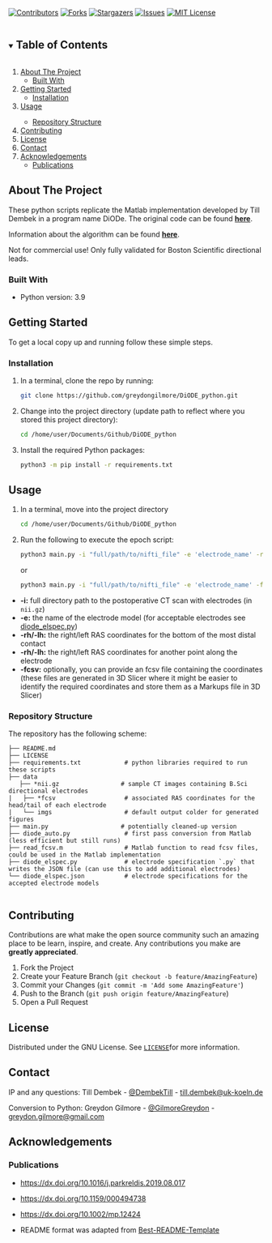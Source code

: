 <!-- PROJECT SHIELDS -->
<!--
*** I'm using markdown "reference style" links for readability.
*** Reference links are enclosed in brackets [ ] instead of parentheses ( ).
*** See the bottom of this document for the declaration of the reference variables
*** for contributors-url, forks-url, etc. This is an optional, concise syntax you may use.
*** https://www.markdownguide.org/basic-syntax/#reference-style-links
-->

[![Contributors][contributors-shield]][contributors-url]
[![Forks][forks-shield]][forks-url]
[![Stargazers][stars-shield]][stars-url]
[![Issues][issues-shield]][issues-url]
[![MIT License][license-shield]][license-url]


<!-- TABLE OF CONTENTS -->
<details open="open">
  <summary><h2 style="display: inline-block">Table of Contents</h2></summary>
  <ol>
    <li>
      <a href="#about-the-project">About The Project</a>
      <ul>
        <li><a href="#built-with">Built With</a></li>
      </ul>
    </li>
    <li>
      <a href="#getting-started">Getting Started</a>
      <ul>
        <li><a href="#installation">Installation</a></li>
      </ul>
    </li>
    <li><a href="#usage">Usage</a></li>
      <ul>
        <li><a href="#repository-structure">Repository Structure</a></li>
      </ul>
    <li><a href="#contributing">Contributing</a></li>
    <li><a href="#license">License</a></li>
    <li><a href="#contact">Contact</a></li>
    <li>
      <a href="#acknowledgements">Acknowledgements</a>
      <ul>
        <li><a href="#Publications">Publications</a></li>
      </ul>
    </li>
  </ol>
</details>



<!-- ABOUT THE PROJECT -->
## About The Project

These python scripts replicate the Matlab implementation developed by Till Dembek in a program name DiODe. The original code can be found <a href="https://github.com/Till-Dembek/DiODe_Standalone" target="_blank"><strong>here</strong></a>.

Information about the algorithm can be found <a href="https://dx.doi.org/10.13140/RG.2.2.22417.76647" target="_blank"><strong>here</strong></a>.

Not for commercial use! Only fully validated for Boston Scientific directional leads.

### Built With

* Python version: 3.9


<!-- GETTING STARTED -->
## Getting Started

To get a local copy up and running follow these simple steps.

### Installation

1. In a terminal, clone the repo by running:

    ```sh
    git clone https://github.com/greydongilmore/DiODE_python.git
    ```

2. Change into the project directory (update path to reflect where you stored this project directory):

    ```sh
    cd /home/user/Documents/Github/DiODE_python
    ```

3. Install the required Python packages:

    ```sh
    python3 -m pip install -r requirements.txt
    ```


<!-- USAGE EXAMPLES -->
## Usage

1. In a terminal, move into the project directory
     ```sh
     cd /home/user/Documents/Github/DiODE_python
     ```

2. Run the following to execute the epoch script:
    ```sh
    python3 main.py -i "full/path/to/nifti_file" -e 'electrode_name' -rh -14.95,24.64,52.19 -rt -21.24,8.84,72.19 -lh 5.43,25.12,52.28 -lt 15.08,12.11,71.03
    ```
    or
    ```sh
    python3 main.py -i "full/path/to/nifti_file" -e 'electrode_name' -fcsv 'full/path/to/fcsv_coords'
    ```

  * **-i:** full directory path to the postoperative CT scan with electrodes (in `nii.gz`)
  * **-e:** the name of the electrode model (for acceptable electrodes see [diode_elspec.py](./diode_elspec.py))
  * **-rh/-lh:** the right/left RAS coordinates for the bottom of the most distal contact
  * **-rh/-lh:** the right/left RAS coordinates for another point along the electrode
  * **-fcsv:** optionally, you can provide an fcsv file containing the coordinates (these files are generated in 3D Slicer where it might be easier to identify the required coordinates and store them as a Markups file in 3D Slicer)


### Repository Structure

The repository has the following scheme:
```
├── README.md
├── LICENSE
├── requirements.txt            # python libraries required to run these scripts
├── data
   ├── *nii.gz                 # sample CT images containing B.Sci directional electrodes
|   ├── *fcsv                   # associated RAS coordinates for the head/tail of each electrode
|   └── imgs                    # default output colder for generated figures
├── main.py                    # potentially cleaned-up version
├── diode_auto.py               # first pass conversion from Matlab (less efficient but still runs)
├── read_fcsv.m                 # Matlab function to read fcsv files, could be used in the Matlab implementation
├── diode_elspec.py             # electrode specification `.py` that writes the JSON file (can use this to add additional electrodes)
└── diode_elspec.json           # electrode specifications for the accepted electrode models
    
```
<!-- CONTRIBUTING -->
## Contributing

Contributions are what make the open source community such an amazing place to be learn, inspire, and create. Any contributions you make are **greatly appreciated**.

1. Fork the Project
2. Create your Feature Branch (`git checkout -b feature/AmazingFeature`)
3. Commit your Changes (`git commit -m 'Add some AmazingFeature'`)
4. Push to the Branch (`git push origin feature/AmazingFeature`)
5. Open a Pull Request


<!-- LICENSE -->
## License

Distributed under the GNU License. See [`LICENSE`](LICENSE)for more information.


<!-- CONTACT -->
## Contact

IP and any questions:
Till Dembek - [@DembekTill](https://twitter.com/dembektill) - till.dembek@uk-koeln.de

Conversion to Python:
Greydon Gilmore - [@GilmoreGreydon](https://twitter.com/GilmoreGreydon) - greydon.gilmore@gmail.com


<!-- ACKNOWLEDGEMENTS -->
## Acknowledgements

### Publications

* https://dx.doi.org/10.1016/j.parkreldis.2019.08.017
* https://dx.doi.org/10.1159/000494738
* https://dx.doi.org/10.1002/mp.12424


* README format was adapted from [Best-README-Template](https://github.com/othneildrew/Best-README-Template)

<!-- MARKDOWN LINKS & IMAGES -->
<!-- https://www.markdownguide.org/basic-syntax/#reference-style-links -->
[contributors-shield]: https://img.shields.io/github/contributors/greydongilmore/DiODE_python.svg?style=for-the-badge
[contributors-url]: https://github.com/greydongilmore/DiODE_python/graphs/contributors
[forks-shield]: https://img.shields.io/github/forks/greydongilmore/DiODE_python.svg?style=for-the-badge
[forks-url]: https://github.com/greydongilmore/DiODE_python/network/members
[stars-shield]: https://img.shields.io/github/stars/greydongilmore/DiODE_python.svg?style=for-the-badge
[stars-url]: https://github.com/greydongilmore/DiODE_python/stargazers
[issues-shield]: https://img.shields.io/github/issues/greydongilmore/DiODE_python.svg?style=for-the-badge
[issues-url]: https://github.com/greydongilmore/DiODE_python/issues
[license-shield]: https://img.shields.io/github/license/greydongilmore/ocr-pdf.svg?style=for-the-badge
[license-url]: https://github.com/greydongilmore/ocr-pdf/blob/master/LICENSE.txt
